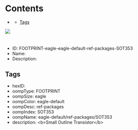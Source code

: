 



Contents
========

* [](#)
	* [Tags](#tags)
  
![][im]
# 

- ID: FOOTPRINT-eagle-eagle-default-ref-packages-SOT353
- Name: 
- Description: 

## Tags

- hexID: 
- oompType: FOOTPRINT
- oompSize: eagle
- oompColor: eagle-default
- oompDesc: ref-packages
- oompIndex: SOT353
- oompName: eagle-default/ref-packages/SOT353
- description: &lt;b&gt;Small Outline Transistor&lt;/b&gt;



[im]: image.png

